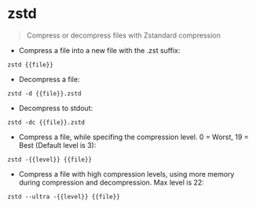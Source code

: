 # zstd

> Compress or decompress files with Zstandard compression

- Compress a file into a new file with the .zst suffix:

`zstd {{file}}`

- Decompress a file:

`zstd -d {{file}}.zstd`

- Decompress to stdout:

`zstd -dc {{file}}.zstd`

- Compress a file, while specifing the compression level. 0 = Worst, 19 = Best (Default level is 3):

`zstd -{{level}} {{file}}`

- Compress a file with high compression levels, using more memory during compression and decompression. Max level is 22:

`zstd --ultra -{{level}} {{file}}`
